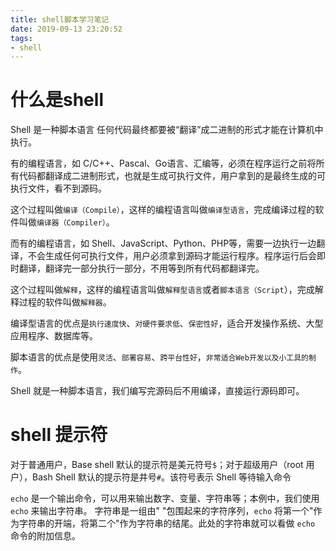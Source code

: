 ```yaml
---
title: shell脚本学习笔记
date: 2019-09-13 23:20:52
tags:
- shell
---
```

# 什么是shell
Shell 是一种脚本语言
任何代码最终都要被“翻译”成二进制的形式才能在计算机中执行。

有的编程语言，如 C/C++、Pascal、Go语言、汇编等，必须在程序运行之前将所有代码都翻译成二进制形式，也就是生成可执行文件，用户拿到的是最终生成的可执行文件，看不到源码。

这个过程叫做`编译（Compile）`，这样的编程语言叫做`编译型语言`，完成编译过程的软件叫做`编译器（Compiler）`。

而有的编程语言，如 Shell、JavaScript、Python、PHP等，需要一边执行一边翻译，不会生成任何可执行文件，用户必须拿到源码才能运行程序。程序运行后会即时翻译，翻译完一部分执行一部分，不用等到所有代码都翻译完。

这个过程叫做`解释`，这样的编程语言叫做`解释型语言`或者`脚本语言（Script`），完成解释过程的软件叫做`解释器`。

编译型语言的优点是`执行速度快`、`对硬件要求低`、`保密性好`，适合开发操作系统、大型应用程序、数据库等。

脚本语言的优点是使用`灵活`、`部署容易`、`跨平台性好`，`非常适合Web开发以及小工具的制作`。

Shell 就是一种脚本语言，我们编写完源码后不用编译，直接运行源码即可。

# shell 提示符
对于普通用户，Base shell 默认的提示符是美元符号`$`；对于超级用户（root 用户），Bash Shell 默认的提示符是井号`#`。该符号表示 Shell 等待输入命令

`echo` 是一个输出命令，可以用来输出数字、变量、字符串等；本例中，我们使用 `echo` 来输出字符串。
字符串是一组由" "包围起来的字符序列，`echo` 将第一个"作为字符串的开端，将第二个"作为字符串的结尾。此处的字符串就可以看做 `echo` 命令的附加信息。